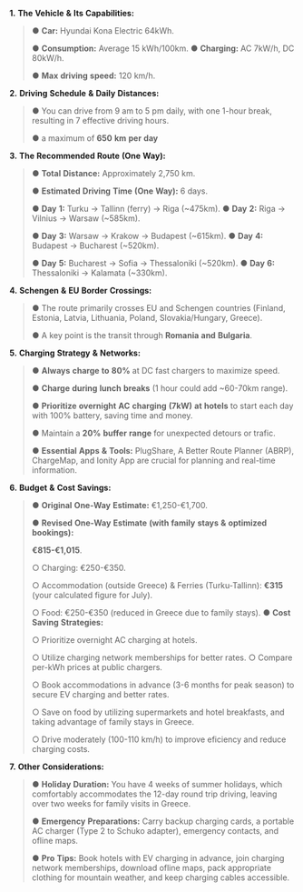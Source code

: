 **1.** **The** **Vehicle** **&** **Its** **Capabilities:**

> ● **Car:** Hyundai Kona Electric 64kWh.
>
> ● **Consumption:** Average 15 kWh/100km. ● **Charging:** AC 7kW/h, DC
> 80kW/h.
>
> ● **Max** **driving** **speed:** 120 km/h.

**2.** **Driving** **Schedule** **&** **Daily** **Distances:**

> ● You can drive from 9 am to 5 pm daily, with one 1-hour break,
> resulting in 7 effective driving hours.
>
> ● a maximum of **650** **km** **per** **day**

**3.** **The** **Recommended** **Route** **(One** **Way):**

> ● **Total** **Distance:** Approximately 2,750 km.
>
> ● **Estimated** **Driving** **Time** **(One** **Way):** 6 days.
>
> ● **Day** **1:** Turku → Tallinn (ferry) → Riga (~475km). ● **Day**
> **2:** Riga → Vilnius → Warsaw (~585km).
>
> ● **Day** **3:** Warsaw → Krakow → Budapest (~615km). ● **Day** **4:**
> Budapest → Bucharest (~520km).
>
> ● **Day** **5:** Bucharest → Sofia → Thessaloniki (~520km). ● **Day**
> **6:** Thessaloniki → Kalamata (~330km).

**4.** **Schengen** **&** **EU** **Border** **Crossings:**

> ● The route primarily crosses EU and Schengen countries (Finland,
> Estonia, Latvia, Lithuania, Poland, Slovakia/Hungary, Greece).
>
> ● A key point is the transit through **Romania** **and** **Bulgaria**.

**5.** **Charging** **Strategy** **&** **Networks:**

> ● **Always** **charge** **to** **80%** at DC fast chargers to maximize
> speed.
>
> ● **Charge** **during** **lunch** **breaks** (1 hour could add
> ~60-70km range).
>
> ● **Prioritize** **overnight** **AC** **charging** **(7kW)** **at**
> **hotels** to start each day with 100% battery, saving time and money.
>
> ● Maintain a **20%** **buffer** **range** for unexpected detours or
> trafic.
>
> ● **Essential** **Apps** **&** **Tools:** PlugShare, A Better Route
> Planner (ABRP), ChargeMap, and Ionity App are crucial for planning and
> real-time information.

**6.** **Budget** **&** **Cost** **Savings:**

> ● **Original** **One-Way** **Estimate:** €1,250-€1,700.
>
> ● **Revised** **One-Way** **Estimate** **(with** **family** **stays**
> **&** **optimized** **bookings):**
>
> **€815-€1,015**.
>
> ○ Charging: €250-€350.
>
> ○ Accommodation (outside Greece) & Ferries (Turku-Tallinn): **€315**
> (your calculated figure for July).
>
> ○ Food: €250-€350 (reduced in Greece due to family stays). ● **Cost**
> **Saving** **Strategies:**
>
> ○ Prioritize overnight AC charging at hotels.
>
> ○ Utilize charging network memberships for better rates. ○ Compare
> per-kWh prices at public chargers.
>
> ○ Book accommodations in advance (3-6 months for peak season) to
> secure EV charging and better rates.
>
> ○ Save on food by utilizing supermarkets and hotel breakfasts, and
> taking advantage of family stays in Greece.
>
> ○ Drive moderately (100-110 km/h) to improve eficiency and reduce
> charging costs.

**7.** **Other** **Considerations:**

> ● **Holiday** **Duration:** You have 4 weeks of summer holidays, which
> comfortably accommodates the 12-day round trip driving, leaving over
> two weeks for family visits in Greece.
>
> ● **Emergency** **Preparations:** Carry backup charging cards, a
> portable AC charger (Type 2 to Schuko adapter), emergency contacts,
> and ofline maps.
>
> ● **Pro** **Tips:** Book hotels with EV charging in advance, join
> charging network memberships, download ofline maps, pack appropriate
> clothing for mountain weather, and keep charging cables accessible.

